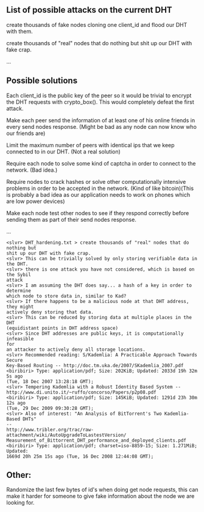 List of possible attacks on the current DHT
-------------------------------------------

create thousands of fake nodes cloning one client_id and flood our DHT with 
them.

create thousands of "real" nodes that do nothing but shit up our DHT with fake 
crap.

...

Possible solutions
------------------

Each client_id is the public key of the peer so it would be trivial to encrypt 
the DHT requests with crypto_box(). This would completely defeat the first 
attack.

Make each peer send the information of at least one of his online friends in 
every send nodes response. (Might be bad as any node can now know who our 
friends are)

Limit the maximum number of peers with identical ips that we keep connected to 
in our DHT. (Not a real solution)

Require each node to solve some kind of captcha in order to connect to the 
network. (Bad idea.)

Require nodes to crack hashes or solve other computationally intensive 
problems in order to be accepted in the network. (Kind of like bitcoin)(This is 
probably a bad idea as our application needs to work on phones which are low 
power devices)

Make each node test other nodes to see if they respond correctly before sending 
them as part of their send nodes response.

...



```
<slvr> DHT_hardening.txt > create thousands of "real" nodes that do nothing but 
shit up our DHT with fake crap.
<slvr> This can be trivially solved by only storing verifiable data in the DHT.
<slvr> there is one attack you have not considered, which is based on the Sybil 
attack
<slvr> I am assuming the DHT does say... a hash of a key in order to determine 
which node to store data in, similar to Kad?
<slvr> If there happens to be a malicious node at that DHT address, they might 
actively deny storing that data.
<slvr> This can be reduced by storing data at multiple places in the DHT 
(equidistant points in DHT address space)
<slvr> Since DHT addresses are public keys, it is computationally infeasible 
for 
an attacker to actively deny all storage locations.
<slvr> Recommended reading: S/Kademlia: A Practicable Approach Towards Secure 
Key-Based Routing -- http://doc.tm.uka.de/2007/SKademlia_2007.pdf
<biribiri> Type: application/pdf; Size: 202KiB; Updated: 2033d 19h 32m 5s ago 
(Tue, 18 Dec 2007 13:28:18 GMT);
<slvr> Tempering Kademlia with a Robust Identity Based System -- 
http://www.di.unito.it/~ruffo/concorso/Papers/p2p08.pdf
<biribiri> Type: application/pdf; Size: 145KiB; Updated: 1291d 23h 30m 12s ago 
(Tue, 29 Dec 2009 09:30:28 GMT);
<slvr> Also of interest: "An Analysis of BitTorrent's Two Kademlia-Based DHTs" 
-- 
http://www.tribler.org/trac/raw-attachment/wiki/AutoUpgradeToLastestVersion/
Measurement_of_Bittorrent_DHT_performance_and_deployed_clients.pdf
<biribiri> Type: application/pdf; charset=iso-8859-15; Size: 1.271MiB; Updated: 
1669d 20h 25m 15s ago (Tue, 16 Dec 2008 12:44:08 GMT);
```

Other:
------------------
Randomize the last few bytes of id's when doing get node requests, this can 
make it harder for someone to give fake information about the node we are 
looking for.
